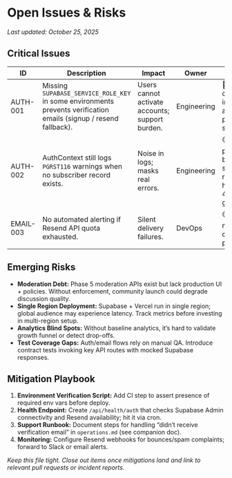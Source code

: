 # Open Issues & Risks

_Last updated: October 25, 2025_

## Critical Issues

| ID | Description | Impact | Owner | Status |
| -- | ----------- | ------ | ----- | ------ |
| AUTH-001 | Missing `SUPABASE_SERVICE_ROLE_KEY` in some environments prevents verification emails (signup / resend fallback). | Users cannot activate accounts; support burden. | Engineering | 🔴 Needs configuration in `.env.local` and production secrets. |
| AUTH-002 | AuthContext still logs `PGRST116` warnings when no subscriber record exists. | Noise in logs; masks real errors. | Engineering | 🟡 Mitigation planned by backfilling subscriber records + handling 404s gracefully. |
| EMAIL-003 | No automated alerting if Resend API quota exhausted. | Silent delivery failures. | DevOps | 🟡 Add monitoring or fallback provider. |

## Emerging Risks

- **Moderation Debt:** Phase 5 moderation APIs exist but lack production UI + policies. Without enforcement, community launch could degrade discussion quality.
- **Single Region Deployment:** Supabase + Vercel run in single region; global audience may experience latency. Track metrics before investing in multi-region setup.
- **Analytics Blind Spots:** Without baseline analytics, it’s hard to validate growth funnel or detect drop-offs.
- **Test Coverage Gaps:** Auth/email flows rely on manual QA. Introduce contract tests invoking key API routes with mocked Supabase responses.

## Mitigation Playbook

1. **Environment Verification Script:** Add CI step to assert presence of required env vars before deploy.
2. **Health Endpoint:** Create `/api/health/auth` that checks Supabase Admin connectivity and Resend availability; hit it via cron.
3. **Support Runbook:** Document steps for handling “didn’t receive verification email” in `operations.md` (see companion doc).
4. **Monitoring:** Configure Resend webhooks for bounces/spam complaints; forward to Slack or email alerts.

_Keep this file tight. Close out items once mitigations land and link to relevant pull requests or incident reports._
